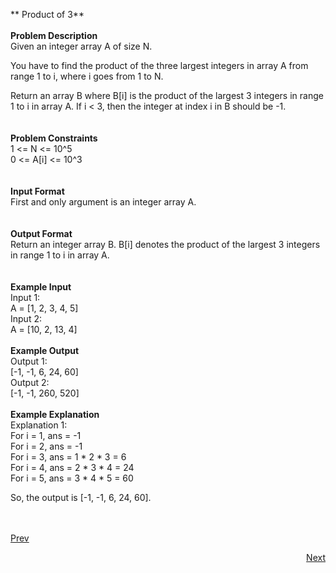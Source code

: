 ** Product of 3**<br /><br />
**Problem Description**<br />
Given an integer array A of size N.<br />

You have to find the product of the three largest integers in array A from range 1 to i, where i goes from 1 to N.<br />

Return an array B where B[i] is the product of the largest 3 integers in range 1 to i in array A. If i < 3, then the integer at index i in B should be -1.<br />
<br />
<br />
**Problem Constraints**<br />
1 <= N <= 10^5<br />
0 <= A[i] <= 10^3<br />
<br />
<br />
**Input Format**<br />
First and only argument is an integer array A.<br />
<br />
<br />
**Output Format**<br />
Return an integer array B. B[i] denotes the product of the largest 3 integers in range 1 to i in array A.<br />
<br />
<br />
**Example Input**<br />
Input 1:<br />
  A = [1, 2, 3, 4, 5]<br />
Input 2:<br />
 A = [10, 2, 13, 4]<br />
<br />
**Example Output**<br />
Output 1:<br />
 [-1, -1, 6, 24, 60]<br />
Output 2:<br />
 [-1, -1, 260, 520]<br />
<br />
**Example Explanation**<br />
Explanation 1:<br />
 For i = 1, ans = -1<br />
 For i = 2, ans = -1<br />
 For i = 3, ans = 1 * 2 * 3 = 6<br />
 For i = 4, ans = 2 * 3 * 4 = 24<br />
 For i = 5, ans = 3 * 4 * 5 = 60<br />

 So, the output is [-1, -1, 6, 24, 60].<br />
 <br /><br />
										   
<a class="Pagination-link1SfnH-8-DxMA Pagination-link_leftDFtcFdHnt7Ok" aria-label="Previous Page: Manage Pages" href="https://github.com/divyangju1991/DSA-Scaler/blob/main/DSA/src/com/scaler/dsa/heap/assignment/read2ndPage.md"><span class="Pagination-iconGA9TkfVeYvTp icon-arrow-left2"></span><div class="Pagination-text3yhjKs84FCa6 Pagination-text_left3HzCMqntTYq5">Prev</div></a>
<p align="right"><a class="Pagination-link1SfnH-8-DxMA Pagination-link_right2v3HzuwWFxb4" aria-label="Next Page: Raw Mode Editor" href="https://github.com/divyangju1991/DSA-Scaler/blob/main/DSA/src/com/scaler/dsa/heap/assignment/read4thPage.md">Next</a></p>
